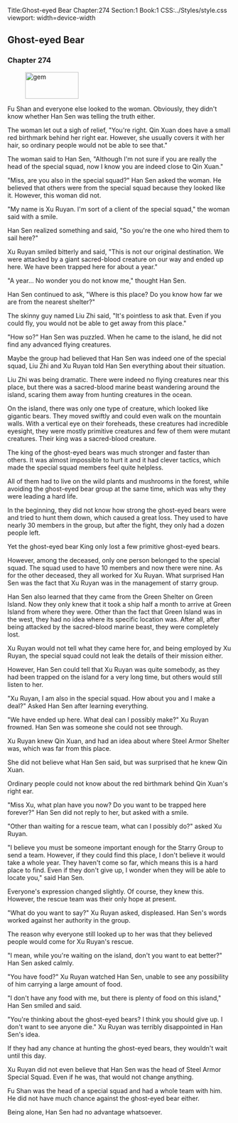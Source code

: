 Title:Ghost-eyed Bear 
Chapter:274 
Section:1 
Book:1 
CSS:../Styles/style.css 
viewport: width=device-width
  
## Ghost-eyed Bear
### Chapter 274
  
<figure>
	<img src="../Images/gem.gif" alt="gem" id="gem" width="120" height="60" />
</figure>
  

  
Fu Shan and everyone else looked to the woman. Obviously, they didn't know whether Han Sen was telling the truth either.

The woman let out a sigh of relief, "You're right. Qin Xuan does have a small red birthmark behind her right ear. However, she usually covers it with her hair, so ordinary people would not be able to see that."

The woman said to Han Sen, "Although I'm not sure if you are really the head of the special squad, now I know you are indeed close to Qin Xuan."

"Miss, are you also in the special squad?" Han Sen asked the woman. He believed that others were from the special squad because they looked like it. However, this woman did not.

"My name is Xu Ruyan. I'm sort of a client of the special squad," the woman said with a smile.

Han Sen realized something and said, "So you're the one who hired them to sail here?"

Xu Ruyan smiled bitterly and said, "This is not our original destination. We were attacked by a giant sacred-blood creature on our way and ended up here. We have been trapped here for about a year."

"A year… No wonder you do not know me," thought Han Sen.

Han Sen continued to ask, "Where is this place? Do you know how far we are from the nearest shelter?"

The skinny guy named Liu Zhi said, "It's pointless to ask that. Even if you could fly, you would not be able to get away from this place."

"How so?" Han Sen was puzzled. When he came to the island, he did not find any advanced flying creatures.

Maybe the group had believed that Han Sen was indeed one of the special squad, Liu Zhi and Xu Ruyan told Han Sen everything about their situation.

Liu Zhi was being dramatic. There were indeed no flying creatures near this place, but there was a sacred-blood marine beast wandering around the island, scaring them away from hunting creatures in the ocean.

On the island, there was only one type of creature, which looked like gigantic bears. They moved swiftly and could even walk on the mountain walls. With a vertical eye on their foreheads, these creatures had incredible eyesight, they were mostly primitive creatures and few of them were mutant creatures. Their king was a sacred-blood creature.

The king of the ghost-eyed bears was much stronger and faster than others. It was almost impossible to hurt it and it had clever tactics, which made the special squad members feel quite helpless.

All of them had to live on the wild plants and mushrooms in the forest, while avoiding the ghost-eyed bear group at the same time, which was why they were leading a hard life.

In the beginning, they did not know how strong the ghost-eyed bears were and tried to hunt them down, which caused a great loss. They used to have nearly 30 members in the group, but after the fight, they only had a dozen people left.

Yet the ghost-eyed bear King only lost a few primitive ghost-eyed bears.

However, among the deceased, only one person belonged to the special squad. The squad used to have 10 members and now there were nine. As for the other deceased, they all worked for Xu Ruyan. What surprised Han Sen was the fact that Xu Ruyan was in the management of starry group.

Han Sen also learned that they came from the Green Shelter on Green Island. Now they only knew that it took a ship half a month to arrive at Green Island from where they were. Other than the fact that Green Island was in the west, they had no idea where its specific location was. After all, after being attacked by the sacred-blood marine beast, they were completely lost.

Xu Ruyan would not tell what they came here for, and being employed by Xu Ruyan, the special squad could not leak the details of their mission either.

However, Han Sen could tell that Xu Ruyan was quite somebody, as they had been trapped on the island for a very long time, but others would still listen to her.

"Xu Ruyan, I am also in the special squad. How about you and I make a deal?" Asked Han Sen after learning everything.

"We have ended up here. What deal can I possibly make?" Xu Ruyan frowned. Han Sen was someone she could not see through.

Xu Ruyan knew Qin Xuan, and had an idea about where Steel Armor Shelter was, which was far from this place.

She did not believe what Han Sen said, but was surprised that he knew Qin Xuan.

Ordinary people could not know about the red birthmark behind Qin Xuan's right ear.

"Miss Xu, what plan have you now? Do you want to be trapped here forever?" Han Sen did not reply to her, but asked with a smile.

"Other than waiting for a rescue team, what can I possibly do?" asked Xu Ruyan.

"I believe you must be someone important enough for the Starry Group to send a team. However, if they could find this place, I don't believe it would take a whole year. They haven't come so far, which means this is a hard place to find. Even if they don't give up, I wonder when they will be able to locate you," said Han Sen.

Everyone's expression changed slightly. Of course, they knew this. However, the rescue team was their only hope at present.

"What do you want to say?" Xu Ruyan asked, displeased. Han Sen's words worked against her authority in the group.

The reason why everyone still looked up to her was that they believed people would come for Xu Ruyan's rescue.

"I mean, while you're waiting on the island, don't you want to eat better?" Han Sen asked calmly.

"You have food?" Xu Ruyan watched Han Sen, unable to see any possibility of him carrying a large amount of food.

"I don't have any food with me, but there is plenty of food on this island," Han Sen smiled and said.

"You're thinking about the ghost-eyed bears? I think you should give up. I don't want to see anyone die." Xu Ruyan was terribly disappointed in Han Sen's idea.

If they had any chance at hunting the ghost-eyed bears, they wouldn't wait until this day.

Xu Ruyan did not even believe that Han Sen was the head of Steel Armor Special Squad. Even if he was, that would not change anything.

Fu Shan was the head of a special squad and had a whole team with him. He did not have much chance against the ghost-eyed bear either.

Being alone, Han Sen had no advantage whatsoever.